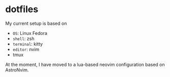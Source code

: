 # dotfiles

My current setup is based on

- `OS`: Linux Fedora
- `shell`: zsh
- `terminal`: kitty
- `editor`: nvim
- tmux

At the moment, I have moved to a lua-based neovim configuration based on AstroNvim.
